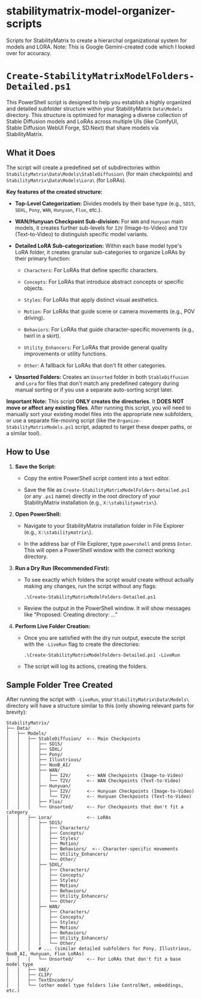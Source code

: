 # stabilitymatrix-model-organizer-scripts
Scripts for StabilityMatrix to create a hierarchal organizational system for models and LORA. Note: This is Google Gemini-created code which I looked over for accuracy.
# `Create-StabilityMatrixModelFolders-Detailed.ps1`

This PowerShell script is designed to help you establish a highly organized and detailed subfolder structure within your StabilityMatrix `Data\Models` directory. This structure is optimized for managing a diverse collection of Stable Diffusion models and LoRAs across multiple UIs (like ComfyUI, Stable Diffusion WebUI Forge, SD.Next) that share models via StabilityMatrix.

## What it Does

The script will create a predefined set of subdirectories within `StabilityMatrix\Data\Models\StableDiffusion\` (for main checkpoints) and `StabilityMatrix\Data\Models\Lora\` (for LoRAs).

**Key features of the created structure:**

* **Top-Level Categorization:** Divides models by their base type (e.g., `SD15`, `SDXL`, `Pony`, `WAN`, `Hunyuan`, `Flux`, etc.).

* **WAN/Hunyuan Checkpoint Sub-division:** For `WAN` and `Hunyuan` main models, it creates further sub-levels for `I2V` (Image-to-Video) and `T2V` (Text-to-Video) to distinguish specific model variants.

* **Detailed LoRA Sub-categorization:** Within each base model type's LoRA folder, it creates granular sub-categories to organize LoRAs by their primary function:

    * `Characters`: For LoRAs that define specific characters.

    * `Concepts`: For LoRAs that introduce abstract concepts or specific objects.

    * `Styles`: For LoRAs that apply distinct visual aesthetics.

    * `Motion`: For LoRAs that guide scene or camera movements (e.g., POV driving).

    * `Behaviors`: For LoRAs that guide character-specific movements (e.g., twirl in a skirt).

    * `Utility_Enhancers`: For LoRAs that provide general quality improvements or utility functions.

    * `Other`: A fallback for LoRAs that don't fit other categories.

* **Unsorted Folders:** Creates an `Unsorted` folder in both `StableDiffusion` and `Lora` for files that don't match any predefined category during manual sorting or if you use a separate auto-sorting script later.

**Important Note:** This script **ONLY creates the directories**. It **DOES NOT move or affect any existing files**. After running this script, you will need to manually sort your existing model files into the appropriate new subfolders, or use a separate file-moving script (like the `Organize-StabilityMatrixModels.ps1` script, adapted to target these deeper paths, or a similar tool).

## How to Use

1.  **Save the Script:**

    * Copy the entire PowerShell script content into a text editor.

    * Save the file as `Create-StabilityMatrixModelFolders-Detailed.ps1` (or any `.ps1` name) directly in the root directory of your StabilityMatrix installation (e.g., `X:\stabilitymatrix\`).

2.  **Open PowerShell:**

    * Navigate to your StabilityMatrix installation folder in File Explorer (e.g., `X:\stabilitymatrix\`).

    * In the address bar of File Explorer, type `powershell` and press `Enter`. This will open a PowerShell window with the correct working directory.

3.  **Run a Dry Run (Recommended First):**

    * To see exactly which folders the script *would* create without actually making any changes, run the script without any flags:

        ```
        .\Create-StabilityMatrixModelFolders-Detailed.ps1
        
        ```

    * Review the output in the PowerShell window. It will show messages like "Proposed: Creating directory: ..."

4.  **Perform Live Folder Creation:**

    * Once you are satisfied with the dry run output, execute the script with the `-LiveRun` flag to create the directories:

        ```
        .\Create-StabilityMatrixModelFolders-Detailed.ps1 -LiveRun
        
        ```

    * The script will log its actions, creating the folders.

## Sample Folder Tree Created

After running the script with `-LiveRun`, your `StabilityMatrix\Data\Models\` directory will have a structure similar to this (only showing relevant parts for brevity):
```
StabilityMatrix/
├── Data/
│   ├── Models/
│   │   ├── StableDiffusion/  <-- Main Checkpoints
│   │   │   ├── SD15/
│   │   │   ├── SDXL/
│   │   │   ├── Pony/
│   │   │   ├── Illustrious/
│   │   │   ├── NooB_AI/
│   │   │   ├── WAN/
│   │   │   │   ├── I2V/      <-- WAN Checkpoints (Image-to-Video)
│   │   │   │   └── T2V/      <-- WAN Checkpoints (Text-to-Video)
│   │   │   ├── Hunyuan/
│   │   │   │   ├── I2V/      <-- Hunyuan Checkpoints (Image-to-Video)
│   │   │   │   └── T2V/      <-- Hunyuan Checkpoints (Text-to-Video)
│   │   │   ├── Flux/
│   │   │   └── Unsorted/     <-- For Checkpoints that don't fit a category
│   │   ├── Lora/             <-- LoRAs
│   │   │   ├── SD15/
│   │   │   │   ├── Characters/
│   │   │   │   ├── Concepts/
│   │   │   │   ├── Styles/
│   │   │   │   ├── Motion/
│   │   │   │   ├── Behaviors/  <-- Character-specific movements
│   │   │   │   ├── Utility_Enhancers/
│   │   │   │   └── Other/
│   │   │   ├── SDXL/
│   │   │   │   ├── Characters/
│   │   │   │   ├── Concepts/
│   │   │   │   ├── Styles/
│   │   │   │   ├── Motion/
│   │   │   │   ├── Behaviors/
│   │   │   │   ├── Utility_Enhancers/
│   │   │   │   └── Other/
│   │   │   ├── WAN/
│   │   │   │   ├── Characters/
│   │   │   │   ├── Concepts/
│   │   │   │   ├── Styles/
│   │   │   │   ├── Motion/
│   │   │   │   ├── Behaviors/
│   │   │   │   ├── Utility_Enhancers/
│   │   │   │   └── Other/
│   │   │   # ... (similar detailed subfolders for Pony, Illustrious, NooB_AI, Hunyuan, Flux LoRAs)
│   │   │   └── Unsorted/     <-- For LoRAs that don't fit a base model type
│   │   ├── VAE/
│   │   ├── CLIP/
│   │   ├── TextEncoders/
│   │   └── (other model type folders like ControlNet, embeddings, etc.)
```
